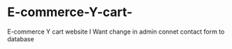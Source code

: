 # E-commerce-Y-cart-
E-commerce Y cart website
 I Want change in admin 
 connet contact form to database
